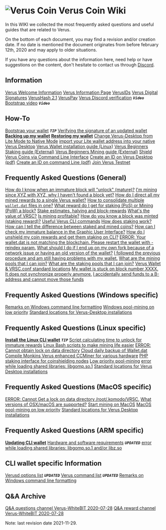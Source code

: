 # ![Verus Coin](https://wiki.verus.io/img/favicon.png "Verus Coin Wiki") Verus Coin Wiki
In this WIKI we collected the most frequently asked questions and useful guides that are related to Verus.

On the bottom of each document, you may find a revision and/or creation date. If no date is mentioned the document originates from before february 12th, 2020 and may apply to older situations.

If you have any questions about the information here, need help or have suggestions on the content, don't hesitate to contact us through [Discord](https://verus.io/discord).


## Information
[Verus Welcome Information](#!information/verus-welcome.md)
[Verus Information Page](#!how-to/how-to_verus_info.md)
[VerusIDs](#!information/verusid.md)
[Verus Digital Signatures](#!information/signatures.md)
[VerusHash 2.1](#!information/verushash_2.1.md)
[VerusPay](https://github.com/monkins1010/VerusPay/wiki)
[Verus Discord verification](https://youtu.be/YVOfIMjRf30) ***`Video`***
[Bootstrap video](https://youtu.be/xgLxzel5t04) ***`Video`***

## How-To
[Bootstrap your wallet](#!how-to/how-to_bootstrap.md) ***`TIP`***
[Verifying the signature of an updated wallet](#!how-to/how-to_check_signatures.md)
**[Backing up my wallet](#!how-to/how-to_backup_my_wallet.md)**
**[Restoring my wallet](#!how-to/how-to_restore_my_wallet.md)**
[Change Verus-Desktop from Lite Mode to Native Mode](#!how-to/how-to_lite_to_native.md)
[import your Lite wallet address into your native Verus Desktop](#!how-to/how-to_convert-seed-to-wif.md)
[Verus Wallet installation guide (Linux)](#!faq-linux/faq-lin01_install_linux_cli.md)
[Verus Beginners Staking guide (External)](https://medium.com/veruscoin/verus-beginners-staking-guide-efbbdc4de951)
[Verus Beginners Mining guide (External)](https://medium.com/veruscoin/how-to-earn-vrsc-solo-mining-with-your-cpu-and-staking-mined-coins-aa27da76882c)
[Shield Verus Coins via Command Line Interface](#!how-to/how-to_shield_via_cli.md)
[Create an ID on Verus Desktop (pdf)](https://wiki.verus.io/how-to/how-to_create_verus_id_with_verus_desktop.pdf)
[Create an ID on command Line (pdf)](http://wiki.verus.io/how-to/how-to_create_verus_id_with_cli.pdf)
[Join Verus Testnet](#!how-to/how-to_join_testnet.md)

## Frequently Asked Questions (General)
[How do I know when an immature block will "unlock" (mature)?](#!faq-allos/faq-allos01_immature_block_unlock_time_calculation_manual_calculation.md)
[I'm mining since XYZ with XYZ, why I haven't found a block yet?](#!faq-allos/faq-allos02_average_time_to_find_a_block_manual_calculation.md)
[How do I direct all my mined rewards to a single Verus wallet?](#!faq-allos/faq-allos03_mine_rewards_to_a_single_verus_wallet_gui_+_cli.md)
[How to consolidate multiple `wallet.dat` files in one?](#!faq-allos/faq-allos04_consolidate_multiple_wallet.dat_files_in_one.md)
[What reward do I get for staking (PoS) or Mining (PoW) a block?](#!faq-allos/faq-allos05_reward_received_per_blocknummer.md)
[Stake estimates, halving and block-rewards](#!faq-allos/faq-allos06_pos,_halving,_block_reward.md)
[What's the value of VRSC?](#!faq-allos/faq-allos07_what_are_my_vrsc_worth.md)
[Is mining profitable?](#!faq-allos/faq-allos08_mining_profitability.md)
[How do you know a block was minted (staking reward)?](#!faq-allos/faq-allos09_how_do_you_know_a_block_was_minted_staking_reward.md)
[Useful Verus CLI commands](#!faq-allos/faq-allos10_useful_cli_commands.md)
[How does staking work?](#!faq-allos/faq-allos13_how_does_staking_work.md)
[How can I tell the difference between staked and mined coins?](#!faq-allos/faq-allos15_how_can_i_tell_the_difference_between_staked_and_mined_coins.md)
[How can I check my immature balance in the Graphic User Interface?](#!faq-allos/faq-allos16_how_can_i_check_my_immature_balance_in_the_gui.md)
[How do I unshield my coin rewards and get them staking on CLI?](#!faq-allos/faq-allos17_unshield_coin_rewards_and_get_them_staking_in_cli.md)
[ERROR: Your wallet.dat is not matching the blockchain. Please restart the wallet with -reindex param.](#!faq-allos/faq-allos18_your_wallet.dat_is_not_matching_the_blockchain._please_restart_the_wallet_with_-reindex_param.md)
[What should I do if I end up on my own fork because of a network issue or having an old version of the wallet?](#!faq-allos/faq-allos19_what_should_i_do_if_i_end_up_on_my_own_fork_because_of_a_network_issue_or_having_an_old_version_of_the_wallet.md)
[I followed the previous procedure and am still having problems with my wallet.](#!faq-allos/faq-allos20_i_followed_the_procedure_in_faq_19_and_am_still_having_problems_with_my_wallet.md)
[What are the mining pools that I can join?](#!faq-allos/faq-allos21_mining_pools.md)
[What are the staking pools that I can join?](#!faq-allos/faq-allos22_staking_pools.md)
[Verus Wallet & VRSC.conf standard locations](#!faq-allos/faq-allos24_wallet.dat_and_vrsc.conf_location.md)
[My wallet is stuck on block number XXXX. It does not synchronize properly anymore.](#!faq-allos/faq-allos25_wallet_not_synced.md)
[I accidentally send funds to a B-address and cannot move those funds](#!faq-allos/faq-allos26_sent_funds_to_b-address.md)

## Frequently Asked Questions (Windows specific)
[Remarks on Windows command line formatting](#!faq-windows/winfaq-01_cli_formatting.md)
[Windows pool-mining on low priority](#!faq-windows/winfaq-02_low_priority_mining.md)
[Standard locations for Verus-Desktop installations](#!faq-windows/winfaq-03_verus_desktop_locations.md)

## Frequently Asked Questions (Linux specific)
**[Install the Linux CLI wallet](#!faq-linux/faq-lin01_install_linux_cli.md)** ***`TIP`***
[Script calculating time to unlock for immature rewards](#!faq-linux/faq-lin02_immature_block_unlock_time.md)
[Linux Bash scripts to make mining life easier](#!faq-linux/faq-lin03_linux_scripts_make_life_easy.md)
[ERROR: Cannot obtain lock on data directory](#!faq-linux/faq-lin04_cannot_obtain_lock.md)
[Cloud daily backup of Wallet.dat](#!faq-linux/faq-lin05_daily_cloud_backup.md)
[Compile Monkins Verus enhanced CCMiner for various hardware](#!faq-linux/faq-lin06_compile_ccminer.md)
[PHP staking interface for coinshielding nodes](#!faq-linux/faq-lin07_PHP_CLI_interface.md)
[Low priority pool-mining](#!faq-linux/faq-lin08_low_priority_mining.html.md)
[error while loading shared libraries: libgomp.so.1](#!faq-linux/faq-lin09_libgomp.so.1.md)
[Standard locations for Verus Desktop installations](#!faq-linux/faq-lin10_verus_desktop_locations.md)

## Frequently Asked Questions (MacOS specific)
[ERROR: Cannot Get a lock on data directory /root/.komodo/VRSC.](#!faq-macos/mac-faq01_obtain_lock.md)
[What versions of OSX/macOS are supported?](#!faq-macos/mac-faq02_what_versions_osx.md)
[Start mining on MacOS](#!faq-macos/mac-faq03-mining_guide.md)
[MacOS pool-mining on low priority](#!faq-macos/mac-faq04_low_priority_mining.md)
[Standard locations for Verus Desktop installations](#!faq-macos/mac-faq05_verus_desktop_locations.md)

## Frequently Asked Questions (ARM specific)
**[Updating CLI wallet](#!faq-arm/armfaq-03_updating.md)**
[Hardware and software requirements](#!faq-arm/armfaq-02_requirements.md) ***`UPDATED`***
[error while loading shared libraries: libgomp.so.1 and/or libz.so](#!faq-arm/armfaq-01_libgomp.so.1.md)

## CLI wallet specific Information
[Verusd options list](#!faq-cli/clifaq-01_verusd_options.md) ***`UPDATED`***
[Verus command list](#!faq-cli/clifaq-02_verus_commands.md) ***`UPDATED`***
[Remarks on Windows command line formatting](#!faq-windows/winfaq-01_cli_formatting.md)

## Q&A Archive
[Q&A questions channel Verus-WhiteBIT 2020-07-28](#!q-a/veruscoin-q-a-questions-20200728.html)
[Q&A reward channel Verus-WhiteBIT 2020-07-28](#!q-a/veruscoin-q-a-reward-20200728.html)

Note: last revision date 2021-11-29.
